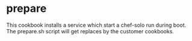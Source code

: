 # prepare

This cookbook installs a service which start a chef-solo run during boot. The prepare.sh script will get replaces by the customer cookbooks.